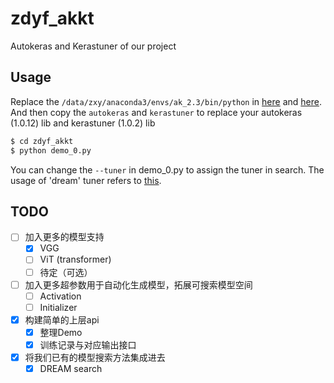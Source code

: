 # zdyf_akkt
Autokeras and Kerastuner of our project


## Usage

Replace the `/data/zxy/anaconda3/envs/ak_2.3/bin/python` in [here](./autokeras/engine/tuner.py) and [here](./autokeras/engine/tuner.py).
And then copy the `autokeras` and  `kerastuner` to replace your autokeras (1.0.12) lib and kerastuner (1.0.2) lib

```bash
$ cd zdyf_akkt
$ python demo_0.py
```

You can change the `--tuner` in demo_0.py to assign the tuner in search. The usage of 'dream' tuner refers to [this](https://github.com/shiningrain/DREAM).


## TODO
- [ ] 加入更多的模型支持
  - [x]  VGG
  - [ ]  ViT (transformer)
  - [ ]  待定（可选）
- [ ] 加入更多超参数用于自动化生成模型，拓展可搜索模型空间
  - [ ] Activation
  - [ ] Initializer
- [x] 构建简单的上层api
  - [x] 整理Demo
  - [x] 训练记录与对应输出接口
- [x] 将我们已有的模型搜索方法集成进去
  - [x] DREAM search

